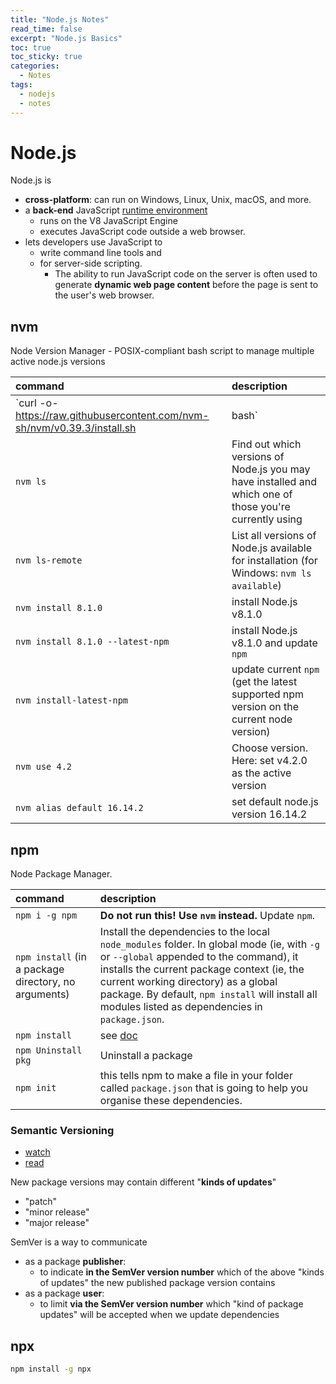 ```yaml
---
title: "Node.js Notes"
read_time: false
excerpt: "Node.js Basics"
toc: true
toc_sticky: true
categories:
  - Notes
tags:
  - nodejs
  - notes
---
```


# Node.js

Node.js is
- **cross-platform**: can run on Windows, Linux, Unix, macOS, and more. 
- a **back-end** JavaScript [runtime environment](https://en.wikipedia.org/wiki/Runtime_system)
  - runs on the V8 JavaScript Engine
  - executes JavaScript code outside a web browser.
- lets developers use JavaScript to 
  - write command line tools and 
  - for server-side scripting. 
    - The ability to run JavaScript code on the server is often used to generate **dynamic web page content** before the page is sent to the user's web browser.

## nvm

Node Version Manager - POSIX-compliant bash script to manage multiple active node.js versions

| command | description |
| :--- | :--- |
`curl -o- https://raw.githubusercontent.com/nvm-sh/nvm/v0.39.3/install.sh | bash` | install nvm (see [github](https://github.com/nvm-sh/nvm))
`nvm ls` | Find out which versions of Node.js you may have installed and which one of those you're currently using
`nvm ls-remote` | List all versions of Node.js available for installation (for Windows: `nvm ls available`)
`nvm install 8.1.0` | install Node.js v8.1.0
`nvm install 8.1.0 --latest-npm` | install Node.js v8.1.0 and update `npm`
`nvm install-latest-npm` | update current `npm` (get the latest supported npm version on the current node version)
`nvm use 4.2` | Choose version. Here: set v4.2.0 as the active version
`nvm alias default 16.14.2` | set default node.js version 16.14.2

## npm

Node Package Manager.

| command | description |
| :--- | :--- |
`npm i -g npm` | **Do not run this! Use `nvm` instead.** Update `npm`.
`npm install` (in a package directory, no arguments) | Install the dependencies to the local `node_modules` folder. In global mode (ie, with `-g` or `--global` appended to the command), it installs the current package context (ie, the current working directory) as a global package. By default, `npm install` will install all modules listed as dependencies in `package.json`.
`npm install` | see [doc](https://docs.npmjs.com/cli/v9/commands/npm-install)
`npm Uninstall pkg` | Uninstall a package
`npm init` | this tells npm to make a file in your folder called `package.json` that is going to help you organise these dependencies.

### Semantic Versioning

- [watch](https://www.youtube.com/watch?v=kK4Meix58R4)
- [read](https://docs.npmjs.com/about-semantic-versioning)

New package versions may contain different "**kinds of updates**"
- "patch" 
- "minor release" 
- "major release"

SemVer is a way to communicate
- as a package **publisher**:
  - to indicate **in the SemVer version number** which of the above "kinds of updates" the new published package version contains
- as a package **user**:
  - to limit **via the SemVer version number** which "kind of package updates" will be accepted when we update dependencies

## npx

```bash
npm install -g npx
```

